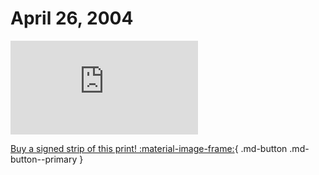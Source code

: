 # April 26, 2004

![](https://www.achewood.com/comic.php?date=04262004)

[Buy a signed strip of this print! :material-image-frame:](https://achewood-holiday-pop-up.myshopify.com/products/strip#04262004){ .md-button .md-button--primary }
